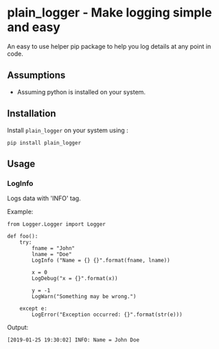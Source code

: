 # plain_logger - Make logging simple and easy

An easy to use helper pip package to help you log details at any point in code.

## Assumptions

+ Assuming python is installed on your system.


## Installation

Install `plain_logger` on your system using : 

```
pip install plain_logger
```

## Usage

### LogInfo
Logs data with 'INFO' tag.

Example:
``` 
from Logger.Logger import Logger

def foo():
    try:
        fname = "John"
        lname = "Doe"
        LogInfo ("Name = {} {}".format(fname, lname))

        x = 0
        LogDebug("x = {}".format(x))

        y = -1
        LogWarn("Something may be wrong.")

    except e:
        LogError("Exception occurred: {}".format(str(e)))
```

Output:
```
[2019-01-25 19:30:02] INFO: Name = John Doe
```

